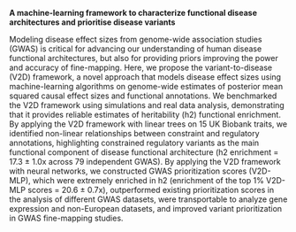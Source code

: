 **A machine-learning framework to characterize functional disease architectures and prioritise disease variants**

Modeling disease effect sizes from genome-wide association studies (GWAS) is critical for advancing our understanding of human disease functional architectures, but also for providing priors improving the power and accuracy of fine-mapping. Here, we propose the variant-to-disease (V2D) framework, a novel approach that models disease effect sizes using machine-learning algorithms on genome-wide estimates of posterior mean squared causal effect sizes and functional annotations. We benchmarked the V2D framework using simulations and real data analysis, demonstrating that it provides reliable estimates of heritability (h2) functional enrichment. By applying the V2D framework with linear trees on 15 UK Biobank traits, we identified non-linear relationships between constraint and regulatory annotations, highlighting constrained regulatory variants as the main functional component of disease functional architecture (h2 enrichment = 17.3 ± 1.0x across 79 independent GWAS). By applying the V2D framework with neural networks, we constructed GWAS prioritization scores (V2D-MLP), which were extremely enriched in h2 (enrichment of the top 1% V2D-MLP scores = 20.6 ± 0.7x), outperformed existing prioritization scores in the analysis of different GWAS datasets, were transportable to analyze gene expression and non-European datasets, and improved variant prioritization in GWAS fine-mapping studies.

